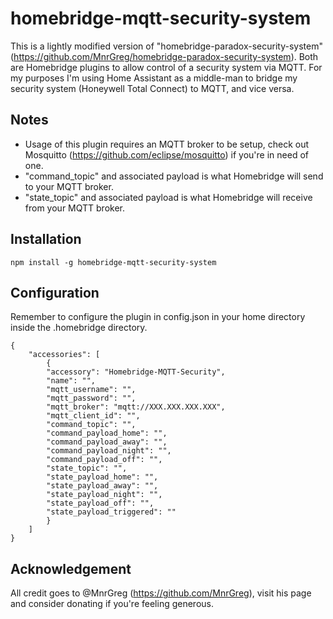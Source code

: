 # homebridge-mqtt-security-system

This is a lightly modified version of "homebridge-paradox-security-system" (https://github.com/MnrGreg/homebridge-paradox-security-system). Both are Homebridge plugins to allow control of a security system via MQTT. For my purposes I'm using Home Assistant as a middle-man to bridge my security system (Honeywell Total Connect) to MQTT, and vice versa.

## Notes
- Usage of this plugin requires an MQTT broker to be setup, check out Mosquitto (https://github.com/eclipse/mosquitto) if you're in need of one.
- "command_topic" and associated payload is what Homebridge will send to your MQTT broker.
- "state_topic" and associated payload is what Homebridge will receive from your MQTT broker.

## Installation

    npm install -g homebridge-mqtt-security-system

## Configuration
Remember to configure the plugin in config.json in your home directory inside the .homebridge directory.

    {
        "accessories": [
            {
            "accessory": "Homebridge-MQTT-Security",
            "name": "",
            "mqtt_username": "",
            "mqtt_password": "",
            "mqtt_broker": "mqtt://XXX.XXX.XXX.XXX",
            "mqtt_client_id": "",
            "command_topic": "",
            "command_payload_home": "",
            "command_payload_away": "",
            "command_payload_night": "",
            "command_payload_off": "",
            "state_topic": "",
            "state_payload_home": "",
            "state_payload_away": "",
            "state_payload_night": "",
            "state_payload_off": "",
            "state_payload_triggered": ""
            }
        ]
    }

## Acknowledgement
All credit goes to @MnrGreg (https://github.com/MnrGreg), visit his page and consider donating if you're feeling generous.
